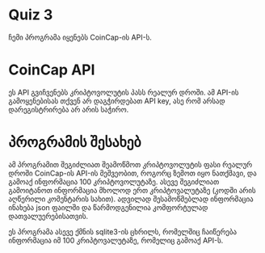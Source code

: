 # Quiz 3
ჩემი პროგრამა იყენებს CoinCap-ის API-ს.

# CoinCap API
ეს API გვიჩვენებს კრიპტოვოლუტის პასს რეალურ დროში. ამ API-ის გამოყენებისას თქვენ არ დაგჭირდებათ API key, ასე რომ არსად დარეგისტრირება არ არის საჭირო.

# პროგრამის შესახებ
ამ პროგრამით შეგიძლიათ შეამოწმოთ კრიპტოვოლუტის ფასი რეალურ დროში CoinCap-ის API-ის მეშვეობით, როგორც ზემოთ იყო ნათქმავი, და გამოაქ ინფორმაცია 100 კრიპტოვოლუტაზე. ასევე შეგიძლიათ გამოიტანოთ ინფორმაცია მხოლოდ ერთ კრიპტოვალუტაზე (კოდში არის აღწერილი კომენტარის სახით). ადვილად შესამოწმებლად ინფორმაცია ინახება json ფაილში და წარმოდგენილია კომფორტულად დათვალუერებისათვის.

ეს პროგრამა ასევე ქმნის sqlite3-ის ცხრილს, რომელშიც ჩაიწერება ინფორმაცია იმ 100 კრიპტოვალუტაზე, რომელიც გამოაქ API-ს.
